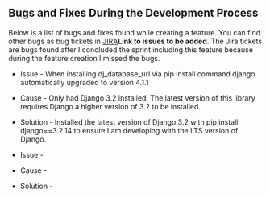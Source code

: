 ## Bugs and Fixes During the Development Process

Below is a list of bugs and fixes found while creating a feature. You can find other bugs as bug tickets in [JIRA]()**Link to issues to be added**. The Jira tickets are bugs found after I concluded the sprint including this feature because during the feature creation I missed the bugs.

* Issue - When installing dj_database_url via pip install command django automatically upgraded to version 4.1.1
* Cause - Only had Django 3.2 installed. The latest version of this library requires Django a higher version of 3.2 to be installed.
* Solution - Installed the latest version of Django 3.2 with pip install django==3.2.14 to ensure I am developing with the LTS version of Django.

* Issue - 
* Cause - 
* Solution - 
